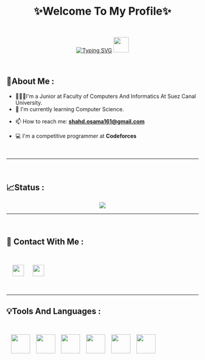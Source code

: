 <h1 align ="center">✨Welcome To My Profile✨
</h1> 
<br/>

<p align ="center">
<a href="https://git.io/typing-svg"><img src="https://readme-typing-svg.demolab.com?font=Dancing+Script&size=35&pause=1000&color=F76CB3&random=false&width=435&center=true&lines=++I'm+Shahd+Osama+;++%2C+I'm+a+CS+Student+;+%2C+And+Backend+Developer" alt="Typing SVG" /></a>
<img src="https://raw.githubusercontent.com/innng/innng/master/assets/kyubey.gif" height="40" />
</p>
<br>

  <p align ="left">

   ## 💭About Me : 
<ul>
<li>👩🏽‍💻I'm a Junior at Faculty of Computers And Informatics At Suez Canal University.</li>
<li>🌱 I'm currently learning Computer Science.</li>
 <li>        
         
 📫 How to reach me: **shahd.osama161@gmail.com** 
 
 </li>
 <li>💻 I'm a competitive programmer at <b>Codeforces</b></li>
</ul>
 </p>
 <br/>
 <hr/> 
 <br/>
 <!-- Profile status -->
 
 ## 📈Status :
 <div align ="center" >
      
  ![](https://github-readme-stats.vercel.app/api?username=shahd-osama&show_icons=true&theme=dracula)
 <br/>

 </div> 
 <hr/> 
 <br/>
    

  ## 📨 Contact With Me :
  <br/>
  <p align ="left">
  &nbsp;&nbsp;&nbsp;
  <a href="www.linkedin.com/in/shahd-øsama-a7218024a" target="_blank"> <img src="https://raw.githubusercontent.com/rahuldkjain/github-profile-readme-generator/master/src/images/icons/Social/linked-in-alt.svg" 
  width="30" height="30"/></a>
  &nbsp;&nbsp;&nbsp;&nbsp;
  <a href="www.linkedin.com/in/shahd-øsama-a7218024a" target="_blank"> <img src="https://raw.githubusercontent.com/rahuldkjain/github-profile-readme-generator/master/src/images/icons/Social/codeforces.svg" 
  width="30" height="30"/></a>
  </p>
 <br>
 <hr/>
 
 ## 💡Tools And Languages :
 <br/>
 <p> &nbsp;&nbsp;
  <img src="https://cdn.jsdelivr.net/gh/devicons/devicon@latest/icons/cplusplus/cplusplus-original.svg" width="50"   /> &nbsp;&nbsp;
  <img src="https://cdn.jsdelivr.net/gh/devicons/devicon@latest/icons/javascript/javascript-original.svg" width="50" /> &nbsp;&nbsp;
  <img src="https://cdn.jsdelivr.net/gh/devicons/devicon@latest/icons/java/java-original.svg" width="50" />   &nbsp;&nbsp;
  <img src="https://cdn.jsdelivr.net/gh/devicons/devicon@latest/icons/html5/html5-original-wordmark.svg" width="50"  />  &nbsp;&nbsp;
  <img src="https://cdn.jsdelivr.net/gh/devicons/devicon@latest/icons/vscode/vscode-original.svg" width="50"/> &nbsp;&nbsp;
  <img src="https://cdn.jsdelivr.net/gh/devicons/devicon@latest/icons/github/github-original-wordmark.svg" width="50"/>
          
          
 </p>
 <br/>
 
 
 <!--  [![Top Langs](https://github-readme-stats.vercel.app/api/top-langs/?username=shahd-osama&layout=donut-vertical)] 
       (https://github.com/anuraghazra/github-readme-stats)  
-- >
<!--

**shahd-osama/shahd-osama** is a ✨ _special_ ✨ repository because its `README.md` (this file) appears on your GitHub profile.

Here are some ideas to get you started:

- 🔭 I’m currently working on ...
- 🌱 I’m currently learning ...
- 👯 I’m looking to collaborate on ...
- 🤔 I’m looking for help with ...
- 💬 Ask me about ...
- 📫 How to reach me: ...
- 😄 Pronouns: ...
- ⚡ Fun fact: ...
-->
